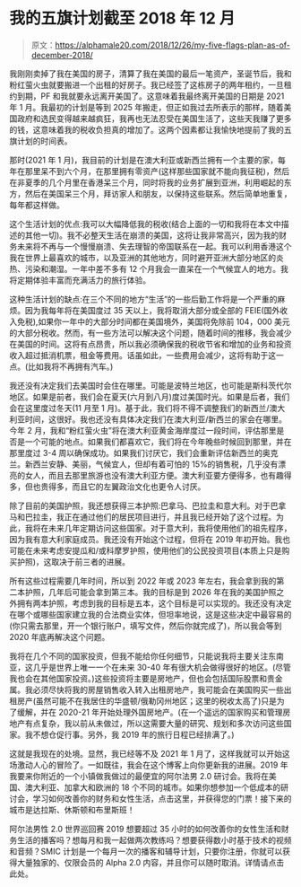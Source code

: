 # 我的五旗计划截至 2018 年 12 月

> 原文：<https://alphamale20.com/2018/12/26/my-five-flags-plan-as-of-december-2018/>

我刚刚卖掉了我在美国的房子，清算了我在美国的最后一笔资产，圣诞节后，我和粉红萤火虫就要搬进一个出租的好房子。我已经签了这栋房子的两年租约，一旦租约到期，PF 和我就要永远离开美国了。这意味着我最终离开美国的日期是 2021 年 1 月。我最初的计划是等到 2025 年搬走，但正如我过去所表示的那样，随着美国政府和选民变得越来越疯狂，我再也无法忍受在美国生活了，这些天我赚了更多的钱，这意味着我的税收负担真的增加了。这两个因素都让我愉快地提前了我的五旗计划的时间表。

那时(2021 年 1 月)，我目前的计划是在澳大利亚或新西兰拥有一个主要的家，每年在那里呆不到六个月，在那里拥有零资产(这样那些国家就不能向我征税)，然后在非夏季的几个月里在香港呆三个月，同时将我的业务扩展到亚洲，利用崛起的东方，然后在美国呆三个月，拜访家人和朋友，以保持这些联系。然后简单地重复，每年都这样做。

这个生活计划的优点:我可以大幅降低我的税收(结合上面的一切和我将在本文中描述的其他一切)。我不必整天生活在崩溃的美国，这将让我非常高兴，因为我的财务未来将不再与一个慢慢崩溃、失去理智的帝国联系在一起。我可以利用香港这个我在世界上最喜欢的城市，以及亚洲的其他地方，同时避开亚洲大部分地区的炎热、污染和潮湿。一年中差不多有 12 个月我会一直呆在一个气候宜人的地方。我将定期体验丰富而充满活力的旅行体验。

这种生活计划的缺点:在三个不同的地方“生活”的一些后勤工作将是一个严重的麻烦。因为我每年将在美国度过 35 天以上，我将取消大部分或全部的 FEIE(国外收入免税),如果你一年中的大部分时间都在美国境外，美国将免除前 104，000 美元的大部分税收。然而，有一些方法可以解决这个问题，随着时间的推移，我会减少在美国的时间。这将有点昂贵，所以我必须确保我的税收节省和增加的业务和投资收入超过抵消机票，租金等费用。话虽如此，一些费用会减少，这将有助于这一点。(比如我将不再拥有汽车。)

我还没有决定我们去美国时会住在哪里。可能是波特兰地区，也可能是斯科茨代尔地区。如果是前者，我们会在夏天(六月到八月)度过美国时光。如果是后者，我们会在这里度过冬天(11 月至 1 月)。基于此，我们将不得不调整我们的新西兰/澳大利亚时间，这很好。我也还没有具体决定我们在澳大利亚/新西兰的家会在哪里。今年 2 月，我和“粉红萤火虫”将在澳大利亚黄金海岸度过一段时间，评估那里是否是一个可能的地点。如果我们都喜欢它，我们将在今年晚些时候回到那里，并在那里度过 3-4 周以确保成功。如果我们讨厌它，我们会重新评估新西兰的奥克兰。新西兰安静、美丽，气候宜人，但却有着可怕的 15%的销售税，几乎没有漂亮的女人，而且去那里旅游也没有澳大利亚方便。澳大利亚要方便得多，也有趣得多，但也贵得多，而且它的左翼政治文化也更令人讨厌。

除了目前的美国护照，我还想获得三本护照:巴拿马、巴拉圭和意大利。对于巴拿马和巴拉圭，我正在通过他们的居民项目进行，并且我已经开始了这个过程。为此，我将在未来几年定期访问这些国家。对于意大利，我将使用他们的祖先程序，因为我有意大利家庭成员。我还没有开始这个过程，但将在 2019 年初开始。我也可能在未来考虑安提瓜和/或科摩罗护照，使用他们的公民投资项目(本质上只是购买护照)，这取决于前三者的进展。

所有这些过程需要几年时间，所以到 2022 年或 2023 年左右，我会拿到我的第二本护照，几年后可能会拿到第三本。我的目标是到 2026 年在我的美国护照之外拥有两本护照，考虑到我的目标是五本，这个目标是可以实现的。我还没有决定在哪个或哪些国家建立我的合法商业实体，但坦率地说，这是这些决定中最容易的(你只需去那里，开一个银行账户，填写文件，然后你就完成了)，所以我会等到 2020 年底再解决这个问题。

我将在几个不同的国家投资，但我不能给你任何细节，只能说我将主要关注东南亚，这几乎是世界上唯一一个在未来 30-40 年有很大机会做得很好的地区。(尽管我也会在其他国家投资。)这些投资将主要是房地产，但也会包括国际股票和贵金属。我必须尽快将我的房屋销售收入转入出租房地产，我可能会在美国购买一些出租房产(虽然可能不在我居住的华盛顿/俄勒冈州地区；这里的税收太高了)只是为了缓解，并在 2020-21 年开始处理外国房地产。(在一个遥远的国家购买和管理房地产有点复杂，我以前从未做过，所以这需要大量的研究、规划和多次访问这些国家。我不想仓促行事。另外，我 2019 年的旅行日程已经排满了。)

这就是我现在的处境。显然，我已经等不及 2021 年 1 月了，这样我就可以开始这场激动人心的冒险了。一如既往，我会在这个博客上向你更新我的进展。2019 年我要来你附近的一个小镇做我做过的最便宜的阿尔法男 2.0 研讨会。我将在美国、澳大利亚、加拿大和欧洲的 18 个不同的城市。如果你想参加一个低成本的研讨会，学习如何改善你的财务和女性生活，点击这里，并获得您的门票！接下来的城市是达拉斯、休斯顿和布里斯班！

阿尔法男性 2.0 世界巡回赛 2019 想要超过 35 小时的如何改善你的女性生活和财务生活的播客吗？想每月和我一起做两次教练吗？想要获得数小时基于技术的视频和音频？SMIC 计划是一个每月一次的播客和辅导计划，只要你注册，你就可以获得大量独家的、仅限会员的 Alpha 2.0 内容，并且你可以随时取消。详情请点击此处。